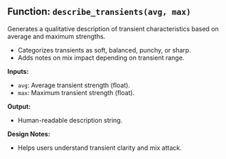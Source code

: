 ## Function: `describe_transients(avg, max)`

Generates a qualitative description of transient characteristics based on average and maximum strengths.

- Categorizes transients as soft, balanced, punchy, or sharp.  
- Adds notes on mix impact depending on transient range.

**Inputs:**  
- `avg`: Average transient strength (float).  
- `max`: Maximum transient strength (float).

**Output:**  
- Human-readable description string.

**Design Notes:**  
- Helps users understand transient clarity and mix attack.
